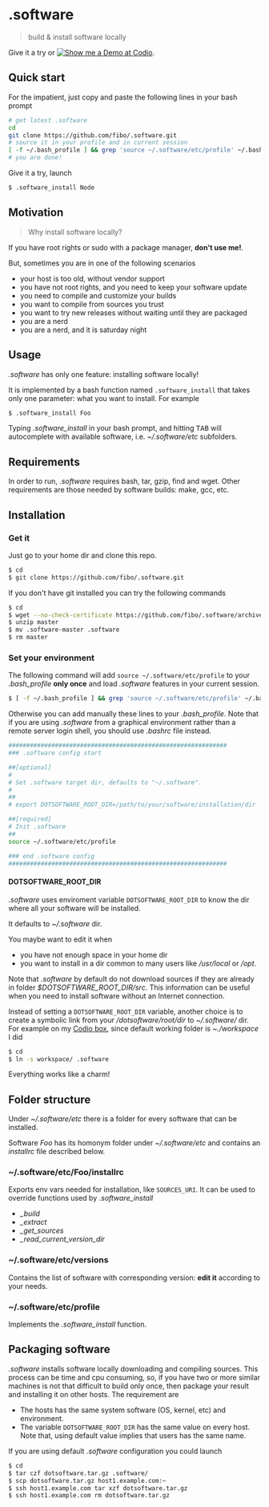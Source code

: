 
.software
=========

> build & install software locally

Give it a try or [![Show me a Demo at Codio](https://codio-public.s3.amazonaws.com/sharing/demo-in-ide.png)](https://codio.com/fibo/dotsoftware).

## Quick start

For the impatient, just copy and paste the following lines in your bash prompt

```bash
# get latest .software
cd
git clone https://github.com/fibo/.software.git
# source it in your profile and in current session
[ -f ~/.bash_profile ] && grep 'source ~/.software/etc/profile' ~/.bash_profile || echo 'source ~/.software/etc/profile' >> ~/.bash_profile && source ~/.software/etc/profile
# you are done!
```

Give it a try, launch

```bash
$ .software_install Node
```

## Motivation

> Why install software locally?

If you have root rights or sudo with a package manager, __don't use me!__.

But, sometimes you are in one of the following scenarios

* your host is too old, without vendor support
* you have not root rights, and you need to keep your software update
* you need to compile and customize your builds
* you want to compile from sources you trust
* you want to try new releases without waiting until they are packaged
* you are a nerd
* you are a nerd, and it is saturday night

## Usage

*.software* has only one feature: installing software locally!

It is implemented by a bash function named `.software_install` that takes only one parameter: what you want to install.
For example

```bash
$ .software_install Foo
```

Typing *.software_install* in your bash prompt, and hitting <kbd>TAB</kbd> will autocomplete with available software, i.e. *~/.software/etc* subfolders.

## Requirements

In order to run, *.software* requires bash, tar, gzip, find and wget. Other requirements are those needed by software builds: make, gcc, etc.

## Installation

### Get it

Just go to your home dir and clone this repo.

```bash
$ cd
$ git clone https://github.com/fibo/.software.git
```

If you don't have git installed you can try the following commands

```bash
$ cd
$ wget --no-check-certificate https://github.com/fibo/.software/archive/master.zip
$ unzip master
$ mv .software-master .software
$ rm master
```

### Set your environment

The following command will add `source ~/.software/etc/profile` to your *.bash_profile* **only once** and load *.software* features in your current session.

```bash
$ [ -f ~/.bash_profile ] && grep 'source ~/.software/etc/profile' ~/.bash_profile || echo 'source ~/.software/etc/profile' >> ~/.bash_profile && source ~/.software/etc/profile
```

Otherwise you can add manually these lines to your *.bash_profile*. Note that if you are using *.software* from a graphical environment rather than a remote server login shell, you should use *.bashrc* file instead.

```bash
#############################################################
### .software config start

##[optional]
#
# Set .software target dir, defaults to "~/.software".
#
##
# export DOTSOFTWARE_ROOT_DIR=/path/to/your/software/installation/dir

##[required]
# Init .software
##
source ~/.software/etc/profile

### end .software config
#############################################################
```

#### DOTSOFTWARE_ROOT_DIR

*.software* uses enviroment variable `DOTSOFTWARE_ROOT_DIR` to know the dir where all your software will be installed.

It defaults to *~/.software* dir.

You maybe want to edit it when

* you have not enough space in your home dir
* you want to install in a dir common to many users like */usr/local* or */opt*.

Note that *.software* by default do not download sources if they are already in folder *$DOTSOFTWARE_ROOT_DIR/src*.
This information can be useful when you need to install software without an Internet connection.

Instead of setting a `DOTSOFTWARE_ROOT_DIR` variable, another choice is to create a symbolic link from your */dotsoftware/root/dir* to *~/.software/* dir.
For example on my [Codio box][1], since default working folder is *~./workspace* I did

```bash
$ cd
$ ln -s workspace/ .software
```

Everything works like a charm!

## Folder structure

Under *~/.software/etc* there is a folder for every software that can be installed.

Software _Foo_ has its homonym folder under *~/.software/etc* and contains an *installrc* file described below.

### ~/.software/etc/Foo/installrc

Exports env vars needed for installation, like `SOURCES_URI`. It can be used to override functions used by *.software_install*

* *_build*
* *_extract*
* *_get_sources*
* *_read_current_version_dir*

### ~/.software/etc/versions

Contains the list of software with corresponding version: **edit it** according to your needs.

### ~/.software/etc/profile

Implements the *.software_install* function.

## Packaging software

*.software* installs software locally downloading and compiling sources. This process can be time and cpu consuming, so, if you have two or more similar machines is not that difficult to build only once, then package your result and installing it on other hosts.
The requirement are

* The hosts has the same system software (OS, kernel, etc) and environment.
* The variable `DOTSOFTWARE_ROOT_DIR` has the same value on every host. Note that, using default value implies that users has the same name.

If you are using default *.software* configuration you could launch

```bash
$ cd
$ tar czf dotsoftware.tar.gz .software/
$ scp dotsoftware.tar.gz host1.example.com:~
$ ssh host1.example.com tar xzf dotsoftware.tar.gz
$ ssh host1.example.com rm dotsoftware.tar.gz
```

  [1]: https://codio.com/fibo/dotsoftware "Codio Box"

